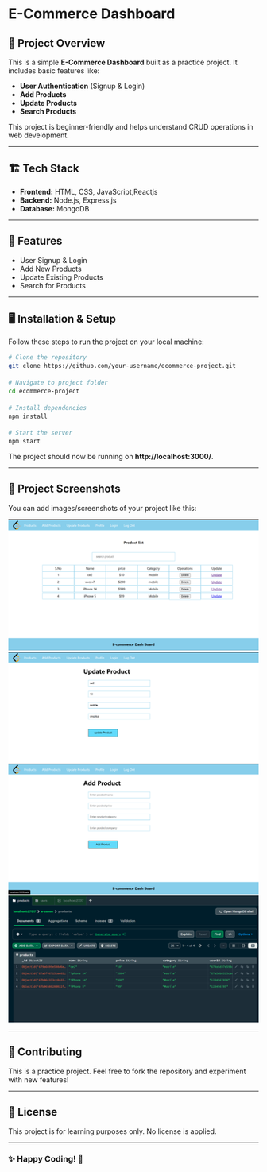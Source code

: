 # E-Commerce Dashboard

## 🛒 Project Overview
This is a simple **E-Commerce Dashboard** built as a practice project. It includes basic features like:
- **User Authentication** (Signup & Login)
- **Add Products**
- **Update Products**
- **Search Products**

This project is beginner-friendly and helps understand CRUD operations in web development.

---

## 🏗 Tech Stack
- **Frontend:** HTML, CSS, JavaScript,Reactjs
- **Backend:** Node.js, Express.js
- **Database:** MongoDB

---

## 🚀 Features
- User Signup & Login
- Add New Products
- Update Existing Products
- Search for Products

---

## 🖥️ Installation & Setup
Follow these steps to run the project on your local machine:

```bash
# Clone the repository
git clone https://github.com/your-username/ecommerce-project.git

# Navigate to project folder
cd ecommerce-project

# Install dependencies
npm install

# Start the server
npm start
```

The project should now be running on **http://localhost:3000/**.

---

## 📸 Project Screenshots
You can add images/screenshots of your project like this:


![Main Page](https://github.com/AgrimChauhan09/Project-NodeJs/blob/main/main%20page.png?raw=true)
![update Product](https://github.com/AgrimChauhan09/Project-NodeJs/blob/main/update%20product.png?raw=true)
![Add product Page](https://github.com/AgrimChauhan09/Project-NodeJs/blob/main/add%20product.png?raw=true)
![AMongoDb](https://github.com/AgrimChauhan09/Project-NodeJs/blob/main/mongodb.png?raw=true)


---

## 🤝 Contributing
This is a practice project. Feel free to fork the repository and experiment with new features!

---

## 📜 License
This project is for learning purposes only. No license is applied.

---

### ✨ Happy Coding! 🚀

